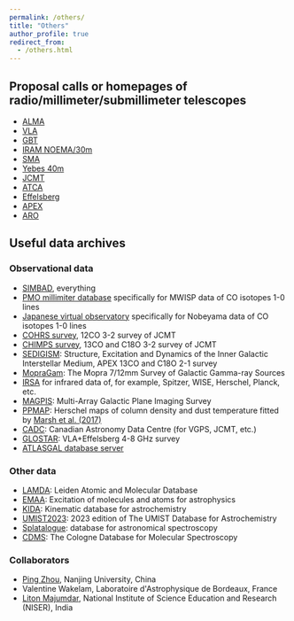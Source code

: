 ```yaml
---
permalink: /others/
title: "Others"
author_profile: true
redirect_from: 
  - /others.html
---
```


## Proposal calls or homepages of radio/millimeter/submillimeter telescopes
* [ALMA](https://almascience.nrao.edu/proposing/call-for-proposals)
* [VLA](https://greenbankobservatory.org/science/gbt-observers/proposals/)
* [GBT](https://greenbankobservatory.org/science/gbt-observers/proposals/)
* [IRAM NOEMA/30m](https://iram-institute.org/science-portal/proposals/call-for-proposals/)
* [SMA](http://sma1.sma.hawaii.edu/smaoc.html)
* [Yebes 40m](https://rt40m.oan.es/)
* [JCMT](https://www.eaobservatory.org/jcmt/proposals/)
* [ATCA](https://www.narrabri.atnf.csiro.au/observing/)
* [Effelsberg](https://www.mpifr-bonn.mpg.de/247288/Call-for-proposals)
* [APEX](https://www.apex-telescope.org/ns/proposing/)
* [ARO](https://aro.as.arizona.edu/?q=observing-aro/proposals)

## Useful data archives
### Observational data
* [SIMBAD](https://simbad.u-strasbg.fr/simbad/), everything
* [PMO millimiter database](http://www.radioast.nsdc.cn/index.php) specifically for MWISP data of CO isotopes 1-0 lines
* [Japanese virtual observatory](https://jvo.nao.ac.jp/portal/v2/) specifically for Nobeyama data of CO isotopes 1-0 lines
* [COHRS survey](https://www.canfar.net/citation/landing?doi=22.0078), 12CO 3-2 survey of JCMT
* [CHIMPS survey](https://www.canfar.net/citation/landing?doi=16.0001), 13CO and C18O 3-2 survey of JCMT
* [SEDIGISM](https://sedigism.mpifr-bonn.mpg.de/index.html): Structure, Excitation and Dynamics of the Inner Galactic Interstellar Medium, APEX 13CO and C18O 2-1 survey
* [MopraGam](http://www.physics.adelaide.edu.au/astrophysics/MopraGam/): The Mopra 7/12mm Survey of Galactic Gamma-ray Sources
* [IRSA](https://irsa.ipac.caltech.edu/frontpage/) for infrared data of, for example, Spitzer, WISE, Herschel, Planck, etc.
* [MAGPIS](https://third.ucllnl.org/gps/): Multi-Array Galactic Plane Imaging Survey
* [PPMAP](http://www.astro.cardiff.ac.uk/research/ViaLactea/): Herschel maps of column density and dust temperature fitted by [Marsh et al. (2017)](https://ui.adsabs.harvard.edu/abs/2017MNRAS.471.2730M/abstract)
* [CADC](https://www.cadc-ccda.hia-iha.nrc-cnrc.gc.ca/en/search/): Canadian Astronomy Data Centre (for VGPS, JCMT, etc.)
* [GLOSTAR](https://glostar.mpifr-bonn.mpg.de/glostar/): VLA+Effelsberg 4-8 GHz survey
* [ATLASGAL database server](https://atlasgal.mpifr-bonn.mpg.de/cgi-bin/ATLASGAL_DATABASE.cgi)

### Other data
* [LAMDA](https://home.strw.leidenuniv.nl/~moldata/): Leiden Atomic and Molecular Database
* [EMAA](https://emaa.osug.fr/): Excitation of molecules and atoms for astrophysics
* [KIDA](https://kida.astrochem-tools.org/): Kinematic database for astrochemistry
* [UMIST2023](https://umistdatabase.net/): 2023 edition of The UMIST Database for Astrochemistry
* [Splatalogue](https://splatalogue.online/): database for astronomical spectroscopy
* [CDMS](https://cdms.astro.uni-koeln.de/): The Cologne Database for Molecular Spectroscopy

### Collaborators
* [Ping Zhou](https://astronomy.nju.edu.cn/szll/szgk/fjs/20220606/i223379.html), Nanjing University, China
* Valentine Wakelam, Laboratoire d'Astrophysique de Bordeaux, France
* [Liton Majumdar](https://niser.ac.in/~liton/), National Institute of Science Education and Research (NISER), India



